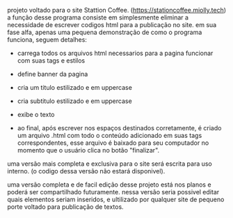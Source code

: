 projeto voltado para o site Stattion Coffee. (https://stationcoffee.miolly.tech)
a função desse programa consiste em simplesmente eliminar a necessidade de escrever codigos html para a publicação no site.
em sua fase alfa, apenas uma pequena demonstração de como o programa funciona, seguem detalhes:

- carrega todos os arquivos html necessarios para a pagina funcionar com suas tags e estilos
- define banner da pagina
- cria um titulo estilizado e em uppercase
- cria subtitulo estilizado e em uppercase
- exibe o texto

- ao final, após escrever nos espaços destinados corretamente, é criado um arquivo .html com todo o conteúdo adicionado em suas tags correspondentes, esse arquivo é baixado para seu computador no momento que o usuário clica no botão "finalizar".

uma versão mais completa e exclusiva para o site será escrita para uso interno. (o codigo dessa versão não estará disponivel).

uma versão completa e de facil edição desse projeto está nos planos e poderá ser compartilhado futuramente.
nessa versão seria possivel editar quais elementos seriam inseridos, e ultilizado por qualquer site de pequeno porte voltado para publicação de textos.
